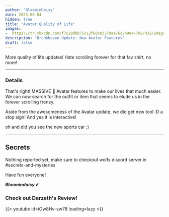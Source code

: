 ```yaml
---
author: "BloominDaisy"
date: 2023-08-04
hidden: true
title: "Avatar Quality of Life"
images:
-  https://tr.rbxcdn.com/f7c29dbb75c12f60c83379aa76c24984/768/432/Image/Png
description: "Brookhaven Update: New Avatar Features"
draft: false
---
```


More quality of life updates! Hate scrolling forever for that fav shirt, no more!


---

### Details

That's right! MASSIVE <span class="emojify">🤯</span> Avatar features to make our lives that much easier. We can now search for the outfit or item that seems to elude us in the forever scrolling frenzy.

Aside from the awesomeness of the Avatar update, we did get new tool :D a stop sign! And yes it is interactive!

oh and did you see the new sports car ;) 



---

## Secrets

Nothing reported yet, make sure to checkout wolfs discord server in #secrets-and-mysteries 

Have fun everyone!

_**Bloomindaisy**_ <span class="nowrap"><span class="emojify">💕</span>


### Check out Darzeth's Review!

{{< youtube id=iOw8Hv-sw78 loading=lazy >}}